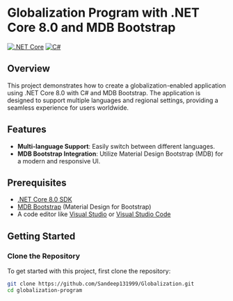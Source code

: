 # Globalization Program with .NET Core 8.0 and MDB Bootstrap

[![.NET Core](https://img.shields.io/badge/.NET_Core-8.0-blue.svg)](https://dotnet.microsoft.com/download/dotnet/8.0)
[![C#](https://img.shields.io/badge/C%23-red.svg)](https://dotnet.microsoft.com/download/dotnet/8.0)

## Overview

This project demonstrates how to create a globalization-enabled application using .NET Core 8.0 with C# and MDB Bootstrap. The application is designed to support multiple languages and regional settings, providing a seamless experience for users worldwide.

## Features

- **Multi-language Support**: Easily switch between different languages.
- **MDB Bootstrap Integration**: Utilize Material Design Bootstrap (MDB) for a modern and responsive UI.

## Prerequisites

- [.NET Core 8.0 SDK](https://dotnet.microsoft.com/download/dotnet/8.0)
- [MDB Bootstrap](https://mdbootstrap.com/) (Material Design for Bootstrap)
- A code editor like [Visual Studio](https://visualstudio.microsoft.com/) or [Visual Studio Code](https://code.visualstudio.com/)

## Getting Started

### Clone the Repository

To get started with this project, first clone the repository:

```bash
git clone https://github.com/Sandeep131999/Globalization.git
cd globalization-program

